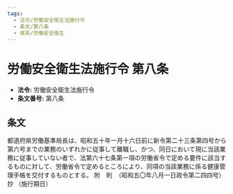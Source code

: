 ```yaml
---
tags:
  - 法令/労働安全衛生法施行令
  - 条文/第八条
  - 体系/労働安全衛生
---
```

# 労働安全衛生法施行令 第八条

- **法令:** 労働安全衛生法施行令
- **条文番号:** 第八条

## 条文
都道府県労働基準局長は、昭和五十年一月十六日前に新令第二十三条第四号から第六号までの業務のいずれかに従事して離職し、かつ、同日において現に当該業務に従事していない者で、法第六十七条第一項の労働省令で定める要件に該当するものに対して、労働省令で定めるところにより、同項の当該業務に係る健康管理手帳を交付するものとする。
附　則　（昭和五〇年八月一日政令第二四四号）　抄
（施行期日）


